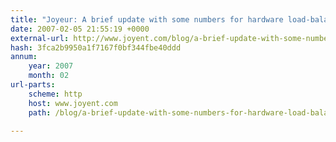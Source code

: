 ```yaml
---
title: "Joyeur: A brief update with some numbers for hardware load-balanced mongrels"
date: 2007-02-05 21:55:19 +0000
external-url: http://www.joyent.com/blog/a-brief-update-with-some-numbers-for-hardware-load-balanced-mongrels/
hash: 3fca2b9950a1f7167f0bf344fbe40ddd
annum:
    year: 2007
    month: 02
url-parts:
    scheme: http
    host: www.joyent.com
    path: /blog/a-brief-update-with-some-numbers-for-hardware-load-balanced-mongrels/

---
```



